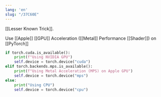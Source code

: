 ```yaml
---
lang: 'en'
slug: "/37C60E"
---
```


[[Lesser Known Trick]].

Use [[Apple]] [[GPU]] Acceleration ([[Metal]] Performance [[Shader]]) on [[PyTorch]]

```py
if torch.cuda.is_available():
    print(f"Using NVIDIA GPU")
    self.device = torch.device("cuda")
elif torch.backends.mps.is_available():
    print(f"Using Metal Acceleration (MPS) on Apple GPU")
    self.device = torch.device("mps")
else:
    print("Using CPU")
    self.device = torch.device("cpu")
```